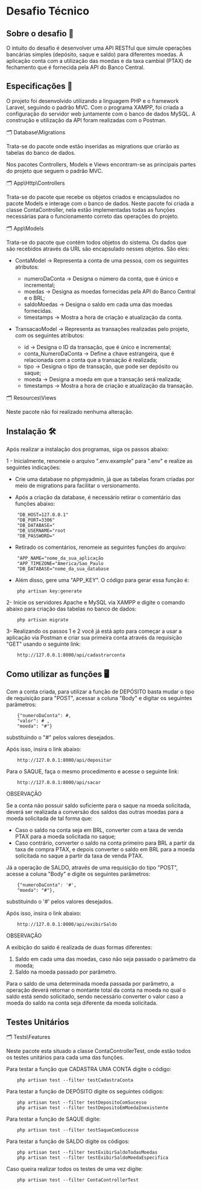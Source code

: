# Desafio Técnico

## Sobre o desafio 📌

O intuito do desafio é desenvolver uma API RESTful que simule operações bancárias simples (depósito, saque e saldo) para diferentes moedas. A aplicação conta com a utilização das moedas e da taxa cambial (PTAX) de fechamento que é fornecida pela API do Banco Central.

## Especificações 📄

O projeto foi desenvolvido utilizando a linguagem PHP e o framework Laravel, seguindo o padrão MVC. Com o programa XAMPP, foi criada a configuração do servidor web juntamente com o banco de dados MySQL. A construção e utilização da API foram realizadas com o Postman. 

🗂️ Database\Migrations

Trata-se do pacote onde estão inseridas as migrations que criarão as tabelas do banco de dados.



Nos pacotes Controllers, Models e Views encontram-se as principais partes do projeto que seguem o padrão MVC.

🗂️ App\Http\Controllers

Trata-se do pacote que recebe os objetos criados e encapsulados no pacote Models e interage com o banco de dados. Neste pacote foi criada a classe ContaController, nela estão implementadas todas as funções necessárias para o funcionamento correto das operações do projeto.

🗂️ App\Models

Trata-se do pacote que contém todos objetos do sistema. Os dados que são recebidos através da URL são encapsulado nesses objetos. São eles:

* ContaModel -> Representa a conta de uma pessoa, com os seguintes atributos:
    * numeroDaConta -> Designa o número da conta, que é único e incremental;
    * moedas -> Designa as moedas fornecidas pela API do Banco Central e o BRL;
    * saldoMoedas -> Designa o saldo em cada uma das moedas fornecidas.
    * timestamps -> Mostra a hora de criação e atualização da conta.

* TransacaoModel -> Representa as transações realizadas pelo projeto, com os seguintes atributos:
    * id -> Designa o ID da transação, que é único e incremental;
    * conta_NumeroDaConta -> Define a chave estrangeira, que é relacionada com a conta que a transação é realizada;
    * tipo -> Designa o tipo de transação, que pode ser depósito ou saque;
    * moeda -> Designa a moeda em que a transação será realizada;
    * timestamps -> Mostra a hora de criação e atualização da transação.

🗂️ Resources\Views

Neste pacote não foi realizado nenhuma alteração.

## Instalação 🛠️
Após realizar a instalação dos programas, siga os passos abaixo:


1 - Inicialmente, renomeie o arquivo ".env.example" para ".env" e realize as seguintes indicações:
    
  * Crie uma database no phpmyadmin, já que as tabelas foram criadas por meio de migrations para facilitar o versionamento.
    
  * Após a criação da database, é necessário retirar o comentário das funções abaixo:
```
    "DB_HOST=127.0.0.1"
    "DB_PORT=3306"
    "DB_DATABASE="
    "DB_USERNAME="root
    "DB_PASSWORD="
```
  * Retirado os comentários, renomeie as seguintes funções do arquivo:
```
    "APP_NAME="nome_da_sua_aplicação
    "APP_TIMEZONE="America/Sao_Paulo
    "DB_DATABASE="nome_da_sua_database
```
  * Além disso, gere uma "APP_KEY". O código para gerar essa função é:

```
    php artisan key:generate
```
2- Inicie os servidores Apache e MySQL via XAMPP e digite o comando abaixo para criação das tabelas no banco de dados:
```
    php artisan migrate
```
3- Realizando os passos 1 e 2 você já está apto para começar a usar a aplicação via Postman e criar sua primeira conta através da requisição "GET" usando o seguinte link: 
```
    http://127.0.0.1:8000/api/cadastrarconta
```

## Como utilizar as funções 🖥️

Com a conta criada, para utilizar a função de DEPÓSITO basta mudar o tipo de requisição para "POST", acessar a coluna "Body" e digitar os seguintes parâmetros:
```
    {"numeroDaConta": #,
    "valor": # ,
    "moeda": "#"} 
```
substituindo o "#" pelos valores desejados. 

Após isso, insira o link abaixo:

```
    http://127.0.0.1:8000/api/depositar
```

Para o SAQUE, faça o mesmo procedimento e acesse o seguinte link:
```
    http://127.0.0.1:8000/api/sacar
```
OBSERVAÇÃO

Se a conta não possuir saldo suficiente para o saque na moeda solicitada, deverá ser realizada a conversão dos saldos das outras moedas para a moeda solicitada de tal forma que:
* Caso o saldo na conta seja em BRL, converter com a taxa de venda PTAX
para a moeda solicitada no saque;
* Caso contrário, converter o saldo na conta primeiro para BRL a partir da
taxa de compra PTAX, e depois converter o saldo em BRL para a moeda
solicitada no saque a partir da taxa de venda PTAX.

Já a operação de SALDO, através de uma requisição do tipo "POST", acesse a coluna "Body" e digite os seguintes parâmetros:
```
    {"numeroDaConta": '#',
    "moeda": "#"},
```
substituindo o '#' pelos valores desejados.

Após isso, insira o link abaixo:
```
    http://127.0.0.1:8000/api/exibirSaldo
```
OBSERVAÇÃO

A exibição do saldo é realizada de duas formas diferentes:
1. Saldo em cada uma das moedas, caso não seja passado o parâmetro da moeda;
1. Saldo na moeda passado por parâmetro.

Para o saldo de uma determinada moeda passada por parâmetro, a operação deverá retornar o montante total da conta na moeda no qual o saldo está sendo solicitado, sendo necessário converter o valor caso a moeda do saldo na conta seja diferente da moeda solicitada.

## Testes Unitários

🗂️ Tests\Features

Neste pacote esta situado a classe ContaControllerTest, onde estão todos os testes unitários para cada uma das funções.

Para testar a função que CADASTRA UMA CONTA digite o código:
```
    php artisan test --filter testCadastraConta
```

Para testar a função de DEPÓSITO digite os seguintes códigos:

```
    php artisan test --filter testDepositoComSucesso
    php artisan test --filter testDepositoEmMoedaInexistente
```

Para testar a função de SAQUE digite:
```
    php artisan test --filter testSaqueComSucesso
```

Para testar a função de SALDO digite os códigos:

```
    php artisan test --filter testExibirSaldoTodasMoedas
    php artisan test --filter testExibirSaldoMoedaEspecifica
```
Caso queira realizar todos os testes de uma vez digite:

```
    php artisan test --filter ContaControllerTest
```